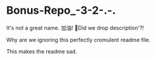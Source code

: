 # Bonus-Repo_-3-2-.-.
It's not a great name. 加油! 🤔Did we drop description'?!


Why are we ignoring this perfectly cromulent readme file.

This makes the readme sad.
